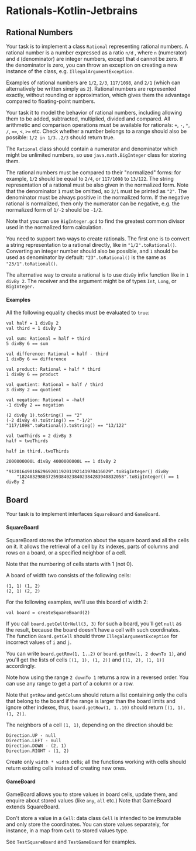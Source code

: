 # Rationals-Kotlin-Jetbrains

## Rational Numbers

Your task is to implement a class `Rational` representing rational numbers.
A rational number is a number expressed as a ratio `n/d` , where `n` (numerator)
and `d` (denominator) are integer numbers, except that `d` cannot be zero.
If the denominator is zero, you can throw an exception on creating a new
instance of the class, e.g. `IllegalArgumentException`.

Examples of rational numbers are `1/2`, `2/3`, `117/1098`, and `2/1` (which
can alternatively be written simply as `2`).
Rational numbers are represented exactly, without rounding or
approximation, which gives them the advantage compared to floating-point numbers. 

Your task it to model the behavior of rational numbers, including allowing them
to be added, subtracted, multiplied, divided and compared.
All arithmetic and comparison operations must be available for rationals:
`+`, `-`, `*`, `/`, `==`, `<`, `>=` etc.
Check whether a number belongs to a range should also be possible:
`1/2 in 1/3..2/3` should return true.

The `Rational` class should contain a numerator and denominator which might be
unlimited numbers, so use `java.math.BigInteger` class for storing them.

The rational numbers must be compared to their "normalized" forms:
for example, `1/2` should be equal to `2/4`, or `117/1098` to `13/122`.
The string representation of a rational must be also given in the normalized form.
Note that the denominator `1` must be omitted, so `2/1` must be printed as `"2"`.
The denominator must be always positive in the normalized form.
If the negative rational is normalized, then only the numerator can be negative, e.g.
the normalized form of `1/-2` should be `-1/2`.

Note that you can use `BigInteger.gcd` to find the greatest common divisor
used in the normalized form calculation.  

You need to support two ways to create rationals. The first one is to convert
a string representation to a rational directly, like in `"1/2".toRational()`.
Converting an integer number should also be possible, and `1` should be used
as denominator by default: `"23".toRational()` is the same as `"23/1".toRational()`.

The alternative way to create a rational is to use `divBy` infix function
like in `1 divBy 2`. The receiver and the argument might be of types `Int`,
`Long`, or `BigInteger.`


#### Examples

All the following equality checks must be evaluated to `true`:

```
val half = 1 divBy 2
val third = 1 divBy 3

val sum: Rational = half + third
5 divBy 6 == sum

val difference: Rational = half - third
1 divBy 6 == difference

val product: Rational = half * third
1 divBy 6 == product

val quotient: Rational = half / third
3 divBy 2 == quotient

val negation: Rational = -half
-1 divBy 2 == negation

(2 divBy 1).toString() == "2"
(-2 divBy 4).toString() == "-1/2"
"117/1098".toRational().toString() == "13/122"

val twoThirds = 2 divBy 3
half < twoThirds

half in third..twoThirds

2000000000L divBy 4000000000L == 1 divBy 2

"912016490186296920119201192141970416029".toBigInteger() divBy
    "1824032980372593840238402384283940832058".toBigInteger() == 1 divBy 2
```
## Board

Your task is to implement interfaces `SquareBoard` and `GameBoard`.

#### SquareBoard

SquareBoard stores the information about the square board and all the cells on it.
It allows the retrieval of a cell by its indexes, parts of columns and rows on a board,
or a specified neighbor of a cell.

Note that the numbering of cells starts with 1 (not 0).

A board of width two consists of the following cells:
```
(1, 1) (1, 2)
(2, 1) (2, 2)
```

For the following examples, we'll use this board of width 2:
```
val board = createSquareBoard(2)
```

If you call `board.getCellOrNull(3, 3)` for such a board, you'll get `null` as
the result, because the board doesn't have a cell with such coordinates.
The function `Board.getCell` should throw `IllegalArgumentException` for
incorrect values of `i` and `j`.

You can write `board.getRow(1, 1..2)` or `board.getRow(1, 2 downTo 1)`,
and you'll get the lists of cells `[(1, 1), (1, 2)]` and `[(1, 2), (1, 1)]`
accordingly.

Note how using the range `2 downTo 1` returns a row in a reversed order.
You can use any range to get a part of a column or a row.

Note that `getRow` and `getColumn` should return a list containing only
the cells that belong to the board if the range is larger than the board limits
and ignore other indexes,
thus, `board.getRow(1, 1..10)` should return `[(1, 1), (1, 2)]`.  

The neighbors of a cell `(1, 1)`, depending on the direction should be:
```
Direction.UP - null     
Direction.LEFT - null     
Direction.DOWN - (2, 1) 
Direction.RIGHT - (1, 2)
```

Create only `width * width` cells; all the functions working with cells
should return existing cells instead of creating new ones. 

#### GameBoard

GameBoard allows you to store values in board cells, update them,
and enquire about stored values (like `any`,
`all` etc.)
Note that GameBoard extends SquareBoard.

Don't store a value in a `Cell`: data class `Cell` is intended to be immutable
and only store the coordinates.
You can store values separately, for instance, in a map from `Cell` to stored values type. 

See `TestSquareBoard` and `TestGameBoard` for examples.

